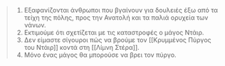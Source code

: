 > 1. Εξαφανίζονται άνθρωποι που βγαίνουν για δουλειές έξω από τα τείχη της πόλης, προς την Ανατολή και τα παλιά ορυχεία των νάνων.
> 2. Εκτιμούμε ότι σχετίζεται με τις καταστροφές ο μάγος Ντάιρ.
> 3. Δεν είμαστε σίγουροι πώς να βρούμε τον [[Κρυμμένος Πύργος του Ντάιρ]] κοντά στη [[Λίμνη Στέρα]].
> 4. Μόνο ένας μάγος θα μπορούσε να βρει τον πύργο.